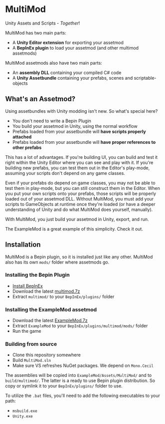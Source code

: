 # MultiMod
Unity Assets and Scripts - *Together*!

MultiMod has two main parts:
- A **Unity Editor extension** for exporting your assetmod
- A **BepInEx plugin** to load your assetmod (and other multimod assetmods)

MultiMod assetmods also have two main parts:
- An **assembly DLL** containing your compiled C# code
- A **Unity Assetbundle** containing your prefabs, scenes and scriptable-objects

## What's an Assetmod?

Using assetbundles with Unity modding isn't new. So what's special here?

- You don't need to write a Bepin Plugin
- You build your assetmod in Unity, using the normal workflow
- Prefabs loaded from your assetbundle will **have scripts properly attached**
- Prefabs loaded from your assetbundle will **have proper references to other prefabs**

This has a lot of advantages. If you're building UI, you can build and test it right within the Unity Editor where you can see and play with it. If you're building new prefabs, you can test them out in the Editor's play-mode, assuming your scripts don't depend on any game classes.

Even if your prefabs do depend on game classes, you may not be able to test them in play-mode, but you can still construct them in the Editor. When you put your own scripts onto your prefabs, those scripts will be properly loaded out of your assetmod DLL. Without MultiMod, you must add your scripts to GameObjects at runtime once they're loaded (or have a deeper understanding of Unity and do what MultiMod does yourself, manually).

With MultiMod, you just build your assetmod in Unity, export, and run. 

The ExampleMod is a great example of this simplicity. Check it out.

## Installation

MultiMod is a Bepin plugin, so it is installed just like any other. MultiMod also has its own `mods/` folder where assetmods go.

### Installing the Bepin Plugin

- [Install BepInEx](https://github.com/risk-of-thunder/R2Wiki/wiki/BepInEx)
- Download the latest [multimod.7z](https://github.com/risk-of-thunder/MultiMod/releases)
- Extract `multimod/` to your `BepInEx/plugins/` folder

### Installing the ExampleMod assetmod

- Download the latest [ExampleMod.7z](https://github.com/risk-of-thunder/MultiMod/releases)
- Extract `ExampleMod` to your `BepInEx/plugins/multimod/mods/` folder
- Run the game

### Building from source

- Clone this repository somewhere
- Build `MultiMod.sln`
- Make sure VS refreshes NuGet packages. We depend on `Mono.Cecil`

The assemblies will be copied into `ExampleMod/Assets/MultiMod/` and to `build/multimod/`. The latter is a ready to use Bepin plugin distribution. So copy or symlink it to your `BepInEx/plugins/` folder to use.

To utilize the `.bat` files, you'll need to add the following executables to your path:
- `msbuild.exe`
- `Unity.exe`

